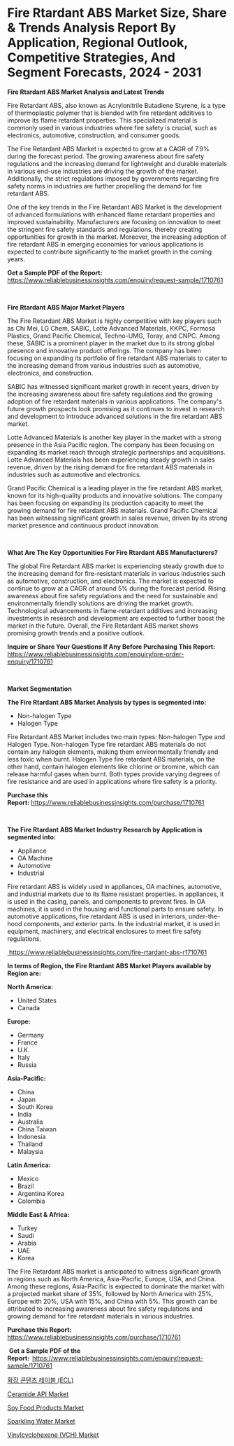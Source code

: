 <p><h1>Fire Rtardant ABS Market Size, Share & Trends Analysis Report By Application, Regional Outlook, Competitive Strategies, And Segment Forecasts, 2024 - 2031</h1></p><p><strong>Fire Rtardant ABS Market Analysis and Latest Trends</strong></p>
<p><p>Fire Retardant ABS, also known as Acrylonitrile Butadiene Styrene, is a type of thermoplastic polymer that is blended with fire retardant additives to improve its flame retardant properties. This specialized material is commonly used in various industries where fire safety is crucial, such as electronics, automotive, construction, and consumer goods.</p><p>The Fire Retardant ABS Market is expected to grow at a CAGR of 7.9% during the forecast period. The growing awareness about fire safety regulations and the increasing demand for lightweight and durable materials in various end-use industries are driving the growth of the market. Additionally, the strict regulations imposed by governments regarding fire safety norms in industries are further propelling the demand for fire retardant ABS.</p><p>One of the key trends in the Fire Retardant ABS Market is the development of advanced formulations with enhanced flame retardant properties and improved sustainability. Manufacturers are focusing on innovation to meet the stringent fire safety standards and regulations, thereby creating opportunities for growth in the market. Moreover, the increasing adoption of fire retardant ABS in emerging economies for various applications is expected to contribute significantly to the market growth in the coming years.</p></p>
<p><strong>Get a Sample PDF of the Report:&nbsp;</strong> <a href="https://www.reliablebusinessinsights.com/enquiry/request-sample/1710761">https://www.reliablebusinessinsights.com/enquiry/request-sample/1710761</a></p>
<p>&nbsp;</p>
<p><strong>Fire Rtardant ABS Major Market Players</strong></p>
<p><p>The Fire Retardant ABS Market is highly competitive with key players such as Chi Mei, LG Chem, SABIC, Lotte Advanced Materials, KKPC, Formosa Plastics, Grand Pacific Chemical, Techno-UMG, Toray, and CNPC. Among these, SABIC is a prominent player in the market due to its strong global presence and innovative product offerings. The company has been focusing on expanding its portfolio of fire retardant ABS materials to cater to the increasing demand from various industries such as automotive, electronics, and construction.</p><p>SABIC has witnessed significant market growth in recent years, driven by the increasing awareness about fire safety regulations and the growing adoption of fire retardant materials in various applications. The company's future growth prospects look promising as it continues to invest in research and development to introduce advanced solutions in the fire retardant ABS market.</p><p>Lotte Advanced Materials is another key player in the market with a strong presence in the Asia Pacific region. The company has been focusing on expanding its market reach through strategic partnerships and acquisitions. Lotte Advanced Materials has been experiencing steady growth in sales revenue, driven by the rising demand for fire retardant ABS materials in industries such as automotive and electronics.</p><p>Grand Pacific Chemical is a leading player in the fire retardant ABS market, known for its high-quality products and innovative solutions. The company has been focusing on expanding its production capacity to meet the growing demand for fire retardant ABS materials. Grand Pacific Chemical has been witnessing significant growth in sales revenue, driven by its strong market presence and continuous product innovation.</p></p>
<p>&nbsp;</p>
<p><strong>What Are The Key Opportunities For Fire Rtardant ABS Manufacturers?</strong></p>
<p><p>The global Fire Retardant ABS market is experiencing steady growth due to the increasing demand for fire-resistant materials in various industries such as automotive, construction, and electronics. The market is expected to continue to grow at a CAGR of around 5% during the forecast period. Rising awareness about fire safety regulations and the need for sustainable and environmentally friendly solutions are driving the market growth. Technological advancements in flame-retardant additives and increasing investments in research and development are expected to further boost the market in the future. Overall, the Fire Retardant ABS market shows promising growth trends and a positive outlook.</p></p>
<p><strong>Inquire or Share Your Questions If Any Before Purchasing This Report:</strong> <a href="https://www.reliablebusinessinsights.com/enquiry/pre-order-enquiry/1710761">https://www.reliablebusinessinsights.com/enquiry/pre-order-enquiry/1710761</a></p>
<p>&nbsp;</p>
<p><strong>Market Segmentation</strong></p>
<p><strong>The Fire Rtardant ABS Market Analysis by types is segmented into:</strong></p>
<p><ul><li>Non-halogen Type</li><li>Halogen Type</li></ul></p>
<p><p>Fire Retardant ABS Market includes two main types: Non-halogen Type and Halogen Type. Non-halogen Type fire retardant ABS materials do not contain any halogen elements, making them environmentally friendly and less toxic when burnt. Halogen Type fire retardant ABS materials, on the other hand, contain halogen elements like chlorine or bromine, which can release harmful gases when burnt. Both types provide varying degrees of fire resistance and are used in applications where fire safety is a priority.</p></p>
<p><strong>Purchase this Report:&nbsp;</strong><a href="https://www.reliablebusinessinsights.com/purchase/1710761">https://www.reliablebusinessinsights.com/purchase/1710761</a></p>
<p>&nbsp;</p>
<p><strong>The Fire Rtardant ABS Market Industry Research by Application is segmented into:</strong></p>
<p><ul><li>Appliance</li><li>OA Machine</li><li>Automotive</li><li>Industrial</li></ul></p>
<p><p>Fire retardant ABS is widely used in appliances, OA machines, automotive, and industrial markets due to its flame resistant properties. In appliances, it is used in the casing, panels, and components to prevent fires. In OA machines, it is used in the housing and functional parts to ensure safety. In automotive applications, fire retardant ABS is used in interiors, under-the-hood components, and exterior parts. In the industrial market, it is used in equipment, machinery, and electrical enclosures to meet fire safety regulations.</p></p>
<p><a href="https://www.reliablebusinessinsights.com/fire-rtardant-abs-r1710761">&nbsp;https://www.reliablebusinessinsights.com/fire-rtardant-abs-r1710761</a></p>
<p><strong>In terms of Region, the Fire Rtardant ABS Market Players available by Region are:</strong></p>
<p>
    <p> <strong> North America: </strong>
        <ul>
            <li>United States</li>
            <li>Canada</li>
        </ul>
        </p> 
    <p> <strong> Europe: </strong>
        <ul>
            <li>Germany</li>
            <li>France</li>
            <li>U.K.</li>
            <li>Italy</li>
            <li>Russia</li>
        </ul>
        </p> 
    <p> <strong> Asia-Pacific: </strong>
        <ul>
            <li>China</li>
            <li>Japan</li>
            <li>South Korea</li>
            <li>India</li>
            <li>Australia</li>
            <li>China Taiwan</li>
            <li>Indonesia</li>
            <li>Thailand</li>
            <li>Malaysia</li>
        </ul>
        </p> 
    <p> <strong> Latin America: </strong>
        <ul>
            <li>Mexico</li>
            <li>Brazil</li>
            <li>Argentina Korea</li>
            <li>Colombia</li>
        </ul>
        </p> 
    <p> <strong> Middle East & Africa: </strong>
        <ul>
            <li>Turkey</li>
            <li>Saudi</li>
            <li>Arabia</li>
            <li>UAE</li>
            <li>Korea</li>
        </ul>
    </p>
    </p>
<p><p>The Fire Retardant ABS market is anticipated to witness significant growth in regions such as North America, Asia-Pacific, Europe, USA, and China. Among these regions, Asia-Pacific is expected to dominate the market with a projected market share of 35%, followed by North America with 25%, Europe with 20%, USA with 15%, and China with 5%. This growth can be attributed to increasing awareness about fire safety regulations and growing demand for fire retardant materials in various industries.</p></p>
<p><strong>Purchase this Report: </strong><a href="https://www.reliablebusinessinsights.com/purchase/1710761">https://www.reliablebusinessinsights.com/purchase/1710761</a></p>
<p>&nbsp;<strong>Get a Sample PDF of the Report:&nbsp;&nbsp;</strong><a href="https://www.reliablebusinessinsights.com/enquiry/request-sample/1710761">https://www.reliablebusinessinsights.com/enquiry/request-sample/1710761</a></p>
<p><strong></strong></p>
<p><p><a href="https://github.com/fatmarawatan39/Market-Research-Report-List-1/blob/main/3151336107098.md">확장 콘텐츠 레이블 (ECL)</a></p><p><a href="https://github.com/joannagoyvaerts/Market-Research-Report-List-3/blob/main/ceramide-api-market.md">Ceramide API Market</a></p><p><a href="https://issuu.com/reportprime-2/docs/soy-food-products-market-size-2030.pptx">Soy Food Products Market</a></p><p><a href="https://issuu.com/reportprime-2/docs/sparkling-water-market-size-2030.pptx">Sparkling Water Market</a></p><p><a href="https://github.com/abdelrhmankishk22/Market-Research-Report-List-4/blob/main/vinylcyclohexene-vch-market.md">Vinylcyclohexene (VCH) Market</a></p></p>